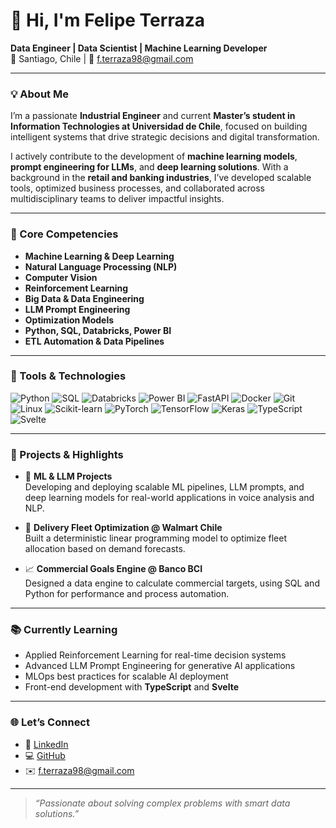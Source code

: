 # 👋 Hi, I'm Felipe Terraza

**Data Engineer | Data Scientist | Machine Learning Developer**  
📍 Santiago, Chile | 📧 f.terraza98@gmail.com

---

### 💡 About Me

I’m a passionate **Industrial Engineer** and current **Master’s student in Information Technologies at Universidad de Chile**, focused on building intelligent systems that drive strategic decisions and digital transformation.

I actively contribute to the development of **machine learning models**, **prompt engineering for LLMs**, and **deep learning solutions**. With a background in the **retail and banking industries**, I’ve developed scalable tools, optimized business processes, and collaborated across multidisciplinary teams to deliver impactful insights.

---

### 🧠 Core Competencies

- **Machine Learning & Deep Learning**
- **Natural Language Processing (NLP)**
- **Computer Vision**
- **Reinforcement Learning**
- **Big Data & Data Engineering**
- **LLM Prompt Engineering**
- **Optimization Models**
- **Python, SQL, Databricks, Power BI**
- **ETL Automation & Data Pipelines**

---

### 🔧 Tools & Technologies

![Python](https://img.shields.io/badge/-Python-3776AB?style=flat-square&logo=python&logoColor=white)
![SQL](https://img.shields.io/badge/-SQL-4479A1?style=flat-square&logo=postgresql&logoColor=white)
![Databricks](https://img.shields.io/badge/-Databricks-EF3E3E?style=flat-square&logo=databricks&logoColor=white)
![Power BI](https://img.shields.io/badge/-Power%20BI-F2C811?style=flat-square&logo=power-bi&logoColor=black)
![FastAPI](https://img.shields.io/badge/-FastAPI-009688?style=flat-square&logo=fastapi&logoColor=white)
![Docker](https://img.shields.io/badge/-Docker-2496ED?style=flat-square&logo=docker&logoColor=white)
![Git](https://img.shields.io/badge/-Git-F05032?style=flat-square&logo=git&logoColor=white)
![Linux](https://img.shields.io/badge/-Linux-FCC624?style=flat-square&logo=linux&logoColor=black)
![Scikit-learn](https://img.shields.io/badge/-Scikit--learn-F7931E?style=flat-square&logo=scikit-learn&logoColor=white)
![PyTorch](https://img.shields.io/badge/-PyTorch-EE4C2C?style=flat-square&logo=pytorch&logoColor=white)
![TensorFlow](https://img.shields.io/badge/-TensorFlow-FF6F00?style=flat-square&logo=tensorflow&logoColor=white)
![Keras](https://img.shields.io/badge/-Keras-D00000?style=flat-square&logo=keras&logoColor=white)
![TypeScript](https://img.shields.io/badge/-TypeScript-3178C6?style=flat-square&logo=typescript&logoColor=white)
![Svelte](https://img.shields.io/badge/-Svelte-FF3E00?style=flat-square&logo=svelte&logoColor=white)

---

### 🔬 Projects & Highlights

- 🧠 **ML & LLM Projects**  
  Developing and deploying scalable ML pipelines, LLM prompts, and deep learning models for real-world applications in voice analysis and NLP.

- 🚚 **Delivery Fleet Optimization @ Walmart Chile**  
  Built a deterministic linear programming model to optimize fleet allocation based on demand forecasts.

- 📈 **Commercial Goals Engine @ Banco BCI**  
  Designed a data engine to calculate commercial targets, using SQL and Python for performance and process automation.

---

### 📚 Currently Learning

- Applied Reinforcement Learning for real-time decision systems  
- Advanced LLM Prompt Engineering for generative AI applications  
- MLOps best practices for scalable AI deployment  
- Front-end development with **TypeScript** and **Svelte**

---

### 🌐 Let’s Connect

- 💼 [LinkedIn](https://linkedin.com/in/felipe-terraza)
- 💻 [GitHub](https://github.com/felipe-terraza)
- ✉️ f.terraza98@gmail.com

---

> *“Passionate about solving complex problems with smart data solutions.”*
